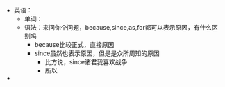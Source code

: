 - 英语：
	- 单词：
	- 语法：来问你个问题，because,since,as,for都可以表示原因，有什么区别吗
		- because比较正式，直接原因
		- since虽然也表示原因，但是是众所周知的原因
			- 比方说，since诸君我喜欢战争
			- 所以
-